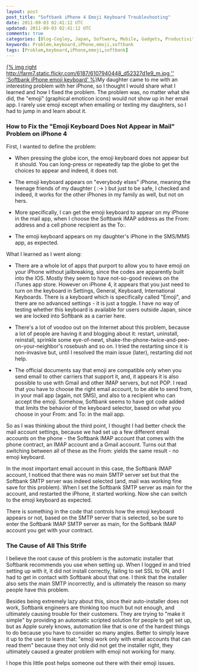```yaml
---           
layout: post
post_title: "Softbank iPhone 4 Emoji Keyboard Troubleshooting"
date: 2011-09-03 02:41:12 UTC
updated: 2011-09-03 02:41:12 UTC
comments: true
categories: [Blog-Cogley, Japan, Software, Mobile, Gadgets, Productivity, Troubleshooting]
keywords: Problem,keyboard,iPhone,emoji,softbank
tags: [Problem,keyboard,iPhone,emoji,softbank]
---
```

 


[{% img right http://farm7.static.flickr.com/6187/6107940448_d52327d1e9_m.jpg '' 'Softbank iPhone emoji keyboard' %}](http://www.flickr.com/photos/81796435@N00/6107940448 "View 'Softbank iPhone emoji keyboard' on Flickr.com")My daughter came to me with an interesting problem with her iPhone, so I thought I would share what I learned and how I fixed the problem. The problem was, no matter what she did, the "emoji" (graphical emoticon icons) would not show up in her email app. I rarely use emoji except when emailing or texting my daughters, so I had to jump in and learn about it.


### How to Fix the "Emoji Keyboard Does Not Appear in Mail" Problem on iPhone 4



First, I wanted to define the problem:


- When pressing the globe icon, the emoji keyboard does not appear but it should. You can long-press or repeatedly tap the globe to get the choices to appear and indeed, it does not. 

- The emoji keyboard appears on "everybody elses" iPhone, meaning the teenage friends of my daughter ( :-&gt; ) but just to be safe, I checked and indeed, it works for the other iPhones in my family as well, but not on hers. 

- More specifically, I can get the emoji keyboard to appear on my iPhone in the mail app, when I choose the Softbank IMAP address as the From: address and a cell phone recipient as the To:. 

- The emoji keyboard appears on my daughter's iPhone in the SMS/MMS app, as expected. 



What I learned as I went along:


- There are a whole lot of apps that purport to allow you to have emoji on your iPhone without jailbreaking, since the codes are apparently built into the IOS. Mostly they seem to have not-so-good reviews on the iTunes app store. However on iPhone 4, it appears that you just need to turn on the keyboard in Settings, General, Keyboard, International Keyboards. There is a keyboard which is specifically called "Emoji", and there are no advanced settings - it is just a toggle. I have no way of testing whether this keyboard is available for users outside Japan, since we are locked into Softbank as a carrier here. 

- There's a lot of voodoo out on the Internet about this problem, because a lot of people are having it and blogging about it: restart, uninstall, reinstall, sprinkle some eye-of-newt, shake-the-phone-twice-and-pee-on-your-neighbor's rosebush and so on. I tried the restarting since it is non-invasive but, until I resolved the main issue (later), restarting did not help. 

- The official documents say that emoji are compatible only when you send email to other carriers that support it, and, it appears it is also possible to use with Gmail and other IMAP servers, but not POP. I read that you have to choose the right email account, to be able to send from, in your mail app (again, not SMS), and also to a recipient who can accept the emoji. Somehow, Softbank seems to have got code added that limits the behavior of the keyboard selector, based on what you choose in your From: and To: in the mail app. 



So as I was thinking about the third point, I thought I had better check the mail account settings, because we had set up a few different email accounts on the phone - the Softbank IMAP account that comes with the phone contract, an IMAP account and a Gmail account. Turns out that switching between all of these as the From: yields the same result - no emoji keyboard.




In the most important email account in this case, the Softbank IMAP account, I noticed that there was no main SMTP server set but that the Softbank SMTP server was indeed selected (and, mail was working fine save for this problem). When I set the Softbank SMTP server as main for the account, and restarted the iPhone, it started working. Now she can switch to the emoji keyboard as expected.




There is something in the code that controls how the emoji keyboard appears or not, based on the SMTP server that is selected, so be sure to enter the Softbank IMAP SMTP server as main, for the Softbank IMAP account you get with your contract.


### The Cause of All This Strife



I believe the root cause of this problem is the automatic installer that Softbank recommends you use when setting up. When I logged in and tried setting up with it, it did not install correctly, failing to set SSL to ON, and I had to get in contact with Softbank about that one. I think that the installer also sets the main SMTP incorrectly, and is ultimately the reason so many people have this problem.




Besides being extremely lazy about this, since their auto-installer does not work, Softbank engineers are thinking too much but not enough, and ultimately causing trouble for their customers. They are trying to "make it simple" by providing an automatic scripted solution for people to get set up, but as Apple surely knows, automation like that is one of the hardest things to do because you have to consider so many angles. Better to simply leave it up to the user to learn that: "emoji work only with email accounts that can read them" because they not only did not get the installer right, they ultimately caused a greater problem with emoji not working for many.




I hope this little post helps someone out there with their emoji issues.


